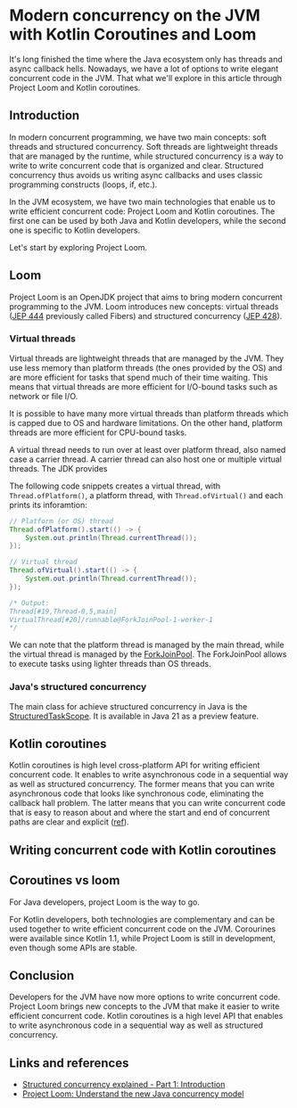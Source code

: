 # Modern concurrency on the JVM with Kotlin Coroutines and Loom

It's long finished the time where the Java ecosystem only has threads and async callback hells.
Nowadays, we have a lot of options to write elegant concurrent code in the JVM.
That what we'll explore in this article through Project Loom and Kotlin coroutines.

## Introduction

In modern concurrent programming, we have two main concepts: soft threads and structured concurrency.
Soft threads are lightweight threads that are managed by the runtime, while structured concurrency is a way to write to write concurrent code that is organized and clear.
Structured concurrency thus avoids us writing async callbacks and uses classic programming constructs (loops, if, etc.).

In the JVM ecosystem, we have two main technologies that enable us to write efficient concurrent code: Project Loom and Kotlin coroutines.
The first one can be used by both Java and Kotlin developers, while the second one is specific to Kotlin developers.

Let's start by exploring Project Loom.

## Loom

Project Loom is an OpenJDK project that aims to bring modern concurrent programming to the JVM.
Loom introduces new concepts: virtual threads ([JEP 444](https://openjdk.org/jeps/444) previously called Fibers) and structured concurrency ([JEP 428](https://openjdk.org/jeps/425)).

### Virtual threads

Virtual threads are lightweight threads that are managed by the JVM.
They use less memory than platform threads (the ones provided by the OS) and are more efficient for tasks that spend much of their time waiting.
This means that virtual threads are more efficient for I/O-bound tasks such as network or file I/O.

It is possible to have many more virtual threads than platform threads which is capped due to OS and hardware limitations.
On the other hand, platform threads are more efficient for CPU-bound tasks.

A virtual thread needs to run over at least over platform thread, also named case a carrier thread. A carrier thread can also host one or multiple virtual threads. The JDK provides

The following code snippets creates a virtual thread, with `Thread.ofPlatform()`, a platform thread, with `Thread.ofVirtual()` and each prints its inforamtion:

```java
// Platform (or OS) thread
Thread.ofPlatform().start(() -> {
    System.out.println(Thread.currentThread());
});

// Virtual thread
Thread.ofVirtual().start(() -> {
    System.out.println(Thread.currentThread());
});

/* Output:
Thread[#19,Thread-0,5,main]
VirtualThread[#20]/runnable@ForkJoinPool-1-worker-1
*/
```

We can note that the platform thread is managed by the main thread, while the virtual thread is managed by the [ForkJoinPool](https://docs.oracle.com/javase/8/docs/api/java/util/concurrent/ForkJoinPool.html). The ForkJoinPool allows to execute tasks using lighter threads than OS threads.

### Java's structured concurrency

The main class for achieve structured concurrency in Java is the [StructuredTaskScope](https://docs.oracle.com/en/java/javase/21/docs/api/java.base/java/util/concurrent/StructuredTaskScope.html).
It is available in Java 21 as a preview feature.

## Kotlin coroutines

Kotlin coroutines is high level cross-platform API for writing efficient concurrent code.
It enables to write asynchronous code in a sequential way as well as structured concurrency.
The former means that you can write asynchronous code that looks like synchronous code, eliminating the callback hall problem.
The latter means that you can write concurrent code that is easy to reason about and where the start and end of concurrent paths are clear and explicit ([ref](https://www.thedevtavern.com/blog/posts/structured-concurrency-explained/)).

## Writing concurrent code with Kotlin coroutines

## Coroutines vs loom

For Java developers, project Loom is the way to go.

For Kotlin developers, both technologies are complementary and can be used together to write efficient concurrent code on the JVM.
Corourines were available since Kotlin 1.1, while Project Loom is still in development, even though some APIs are stable.

## Conclusion

Developers for the JVM have now more options to write concurrent code.
Project Loom brings new concepts to the JVM that make it easier to write efficient concurrent code.
Kotlin coroutines is a high level API that enables to write asynchronous code in a sequential way as well as structured concurrency.

## Links and references

- [Structured concurrency explained - Part 1: Introduction](https://www.thedevtavern.com/blog/posts/structured-concurrency-explained/)
- [Project Loom: Understand the new Java concurrency model](https://www.infoworld.com/article/3652596/project-loom-understand-the-new-java-concurrency-model.html)
